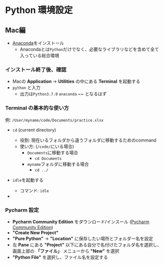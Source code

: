 # Python 環境設定

## Mac編

* [Anaconda](https://www.anaconda.com/download/#macos)をインストール
  * Anacondaとは`Python`だけでなく、必要なライブラリなどを含めて全て入っている総合環境

### インストール終了後、確認
* Macの **Application** &rarr; **Utilities** の中にある **Terminal** を起動する
* `python` と入力
  * 出力は`Python3.7.0` `anaconda` ~~ となるはず

### Terminal の基本的な使い方
例: `/User/myname/code/Documents/practice.xlsx`
* `cd` (current directory)
  * 役割:   現在いるフォルダから違うフォルダに移動するためのcommand
  * 使い方: (`/code/`にいる場合)
    * `Documents`に移動する場合
      * `cd Documents`
    * `myname`フォルダに移動する場合
      * `cd ../`
      
* `idle`を起動する
  * コマンド:   `idle`
  
* 

### Pycharm 設定

- **Pycharm Community Edition** をダウンロード/インスール ([Pycharm Community Edition](https://www.jetbrains.com/pycharm/download))
- **"Create New Project"**
- **"Pure Python"** &rarr; **"Location"** に保存したい場所とフォルダー名を設定
- 左 **Pane** にある **"Project"** 以下にある自分で名付けたフォルダ名を選択し、画面上部の **「ファイル」** メニューから **"New"** を選択
- **"Python File"** を選択し、ファイル名を設定する
